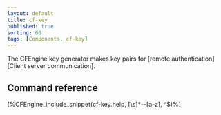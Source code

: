 ```yaml
---
layout: default
title: cf-key
published: true
sorting: 60
tags: [Components, cf-key]
---
```


The CFEngine key generator makes key pairs for [remote authentication][Client server communication].

## Command reference ##

[%CFEngine_include_snippet(cf-key.help, [\s]*--[a-z], ^$)%]
